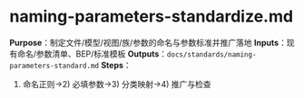 # naming-parameters-standardize.md

**Purpose**：制定文件/模型/视图/族/参数的命名与参数标准并推广落地
**Inputs**：现有命名/参数清单、BEP/标准模板
**Outputs**：`docs/standards/naming-parameters-standard.md`
**Steps**：

1. 命名正则→2) 必填参数→3) 分类映射→4) 推广与检查
